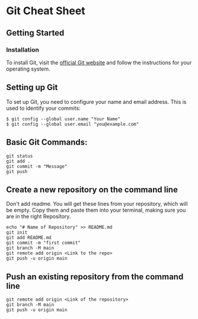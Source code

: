 # Git Cheat Sheet

## Getting Started

### Installation
To install Git, visit the [official Git website](https://git-scm.com/downloads) and follow the instructions for your operating system.

## Setting up Git
To set up Git, you need to configure your name and email address. This is used to identify your commits:
```
$ git config --global user.name "Your Name"
$ git config --global user.email "you@example.com"
```


## Basic Git Commands:
```
git status
git add .
git commit -m "Message"
git push
```

## Create a new repository on the command line
Don't add readme. You will get these lines from your repository, which will be empty. Copy them and paste them into your terminal, making sure you are in the right Repository.
```
echo "# Name of Repository" >> README.md
git init
git add README.md
git commit -m "first commit"
git branch -M main
git remote add origin <Link to the repo>
git push -u origin main
```


## Push an existing repository from the command line
```
git remote add origin <Link of the repository>
git branch -M main
git push -u origin main
```